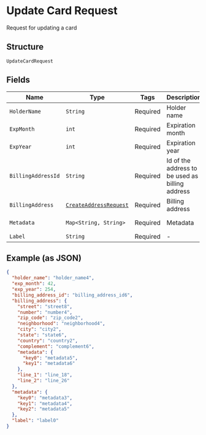 
# Update Card Request

Request for updating a card

## Structure

`UpdateCardRequest`

## Fields

| Name | Type | Tags | Description | Getter | Setter |
|  --- | --- | --- | --- | --- | --- |
| `HolderName` | `String` | Required | Holder name | String getHolderName() | setHolderName(String holderName) |
| `ExpMonth` | `int` | Required | Expiration month | int getExpMonth() | setExpMonth(int expMonth) |
| `ExpYear` | `int` | Required | Expiration year | int getExpYear() | setExpYear(int expYear) |
| `BillingAddressId` | `String` | Required | Id of the address to be used as billing address | String getBillingAddressId() | setBillingAddressId(String billingAddressId) |
| `BillingAddress` | [`CreateAddressRequest`](/doc/models/create-address-request.md) | Required | Billing address | CreateAddressRequest getBillingAddress() | setBillingAddress(CreateAddressRequest billingAddress) |
| `Metadata` | `Map<String, String>` | Required | Metadata | Map<String, String> getMetadata() | setMetadata(Map<String, String> metadata) |
| `Label` | `String` | Required | - | String getLabel() | setLabel(String label) |

## Example (as JSON)

```json
{
  "holder_name": "holder_name4",
  "exp_month": 42,
  "exp_year": 254,
  "billing_address_id": "billing_address_id6",
  "billing_address": {
    "street": "street8",
    "number": "number4",
    "zip_code": "zip_code2",
    "neighborhood": "neighborhood4",
    "city": "city2",
    "state": "state6",
    "country": "country2",
    "complement": "complement6",
    "metadata": {
      "key0": "metadata5",
      "key1": "metadata6"
    },
    "line_1": "line_18",
    "line_2": "line_26"
  },
  "metadata": {
    "key0": "metadata3",
    "key1": "metadata4",
    "key2": "metadata5"
  },
  "label": "label0"
}
```

